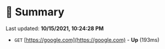 # 📖 Summary
Last updated: **10/15/2021, 10:24:28 PM**

- `GET` [https://google.com](https://google.com) - **Up** (193ms)
